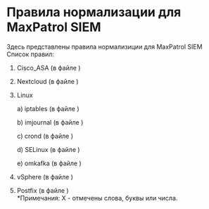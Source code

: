 # Правила нормализации для MaxPatrol SIEM  
  Здесь представлены правила нормализиции для MaxPatrol SIEM  
  Список правил:
1) Cisco_ASA (в файле )  
2) Nextcloud (в файле )  
3) Linux

     a) iptables (в файле )
     
     b) imjournal (в файле )
     
     c) crond (в файле )
     
     d) SELinux (в файле )
     
     e) omkafka (в файле )
     
5) vSphere (в файле )    
6) Postfix (в файле )   
*Примечания: 
X - отмечены слова, буквы или числа.

